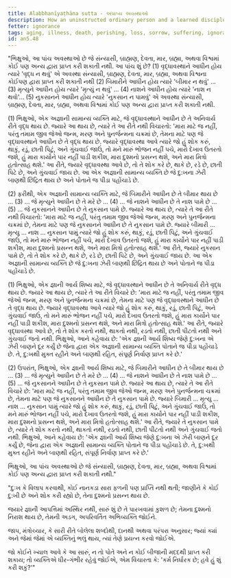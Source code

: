 ```yaml
---
title: Alabbhanīyaṭhāna sutta - અપ્રાપ્ય અવસ્થાઓ
description: How an uninstructed ordinary person and a learned disciple of the noble ones respond to the five unobtainable states of aging, illness, death, perishing, and loss.
fetter: ignorance
tags: aging, illness, death, perishing, loss, sorrow, suffering, ignorance, wisdom, an, an5
id: an5.48
---
```


"ભિક્ષુઓ, આ પાંચ અવસ્થાઓ છે જે સંન્યાસી, બ્રાહ્મણ, દેવતા, માર, બ્રહ્મા, અથવા વિશ્વમાં કોઈ પણ અન્ય દ્વારા પ્રાપ્ત કરી શકાતી નથી. આ પાંચ શું છે? (1) વૃદ્ધાવસ્થાને આધીન હોય ત્યારે 'વૃદ્ધ ન થવું' એ અવસ્થા સંન્યાસી, બ્રાહ્મણ, દેવતા, માર, બ્રહ્મા, અથવા વિશ્વના કોઈપણ દ્વારા પ્રાપ્ત કરી શકાતી નથી (2) બિમારીને આધીન હોય ત્યારે 'બીમાર ન થવું' ... (3) મૃત્યુને આધીન હોય ત્યારે 'મૃત્યું ન થવું' ... (4) નાશને આધીન હોય ત્યારે 'નાશ ન થવો'... (5) નુકસાનને આધીન હોય ત્યારે 'નુકસાન ન પામવું' એ અવસ્થા સંન્યાસી, બ્રાહ્મણ, દેવતા, માર, બ્રહ્મા, અથવા વિશ્વમાં કોઈ પણ અન્ય દ્વારા પ્રાપ્ત કરી શકાતી નથી.

(1) ભિક્ષુઓ, એક અજ્ઞાની સામાન્ય વ્યક્તિ માટે, જે વૃદ્ધાવસ્થાને આધીન છે તે અનિવાર્ય રીતે વૃદ્ધ થાય છે. જ્યારે આ થાય છે, ત્યારે તે આ રીતે નથી વિચારતો: 'મારા માટે જ નહીં, પરંતુ તમામ જીવ જેઓ જન્મ, મરણ અને પુનર્જન્મના ચક્રમાં છે, તેમના માટે પણ જે વૃદ્ધાવસ્થાને આધીન છે તે વૃદ્ધ થાય છે. જ્યારે વૃદ્ધાવસ્થા આવે ત્યારે જો હું શોક કરું, થાકું, રડું, છાતી પિટું, અને ગુંચવાઈ જાઉં, તો મને મારું ભોજન નહીં પચે, મારો દેખાવ ઉતરતો જશે, હું મારા કાર્યોને પાર નહીં પાડી શકીશ, મારા દુશ્મનો પ્રસન્ન થશે, અને મારા મિત્રો હતોત્સાહ થશે.' આ રીતે, જ્યારે વૃદ્ધાવસ્થા આવે છે, તો તે શોક કરે છે, થાકે છે, રડે છે, છાતી પિટે છે, અને ગુંચવાઈ જાય છે. આ એક અજ્ઞાની સામાન્ય વ્યક્તિ છે જે દુ:ખના ઝેરી બાણથી છિદ્રિત થાય છે અને પોતાને જ પીડા પહોંચાડે છે.

(2) ફરીથી, એક અજ્ઞાની સામાન્ય વ્યક્તિ માટે, જે બિમારીને આધીન છે તે બીમાર થાય છે ... (3) ... જે મૃત્યુને આધીન છે તે મરે છે ... (4) ... જે નાશને આધીન છે તે નાશ પામે છે ... (5) ... જે નુકસાનને આધીન છે તે નુકસાન પામે છે. જ્યારે આ થાય છે, ત્યારે તે આ રીતે નથી વિચારતો: 'મારા માટે જ નહીં, પરંતુ તમામ જીવ જેઓ જન્મ, મરણ અને પુનર્જન્મના ચક્રમાં છે, તેમના માટે પણ જે નુકસાનને આધીન છે તે નુકસાન પામે છે. જ્યારે બીમારી ... મૃત્યુ ... નાશ ... નુકસાન પામું ત્યારે જો હું શોક કરું, થાકું, રડું, છાતી પિટું, અને ગુંચવાઈ જાઉં, તો મને મારું ભોજન નહીં પચે, મારો દેખાવ ઉતરતો જશે, હું મારા કાર્યોને પાર નહીં પાડી શકીશ, મારા દુશ્મનો પ્રસન્ન થશે, અને મારા મિત્રો હતોત્સાહ થશે.' આ રીતે, જ્યારે નુકસાન પામે છે, તો તે શોક કરે છે, થાકે છે, રડે છે, છાતી પિટે છે, અને ગુંચવાઈ જાય છે. આ એક અજ્ઞાની સામાન્ય વ્યક્તિ છે જે દુ:ખના ઝેરી બાણથી છિદ્રિત થાય છે અને પોતાને જ પીડા પહોંચાડે છે.

(1) ભિક્ષુઓ, એક જ્ઞાની આર્ય શિષ્ય માટે, જે વૃદ્ધાવસ્થાને આધીન છે તે અનિવાર્ય રીતે વૃદ્ધ થાય છે. જ્યારે આ થાય છે, ત્યારે તે આ રીતે વિચારે છે: 'મારા માટે જ નહીં, પરંતુ તમામ જીવ જેઓ જન્મ, મરણ અને પુનર્જન્મના ચક્રમાં છે, તેમના માટે પણ જે વૃદ્ધાવસ્થાને આધીન છે તે વૃદ્ધ થાય છે. જ્યારે વૃદ્ધાવસ્થા આવે ત્યારે જો હું શોક કરું, થાકું, રડું, છાતી પિટું, અને ગુંચવાઈ જાઉં, તો મને મારું ભોજન નહીં પચે, મારો દેખાવ ઉતરતો જશે, હું મારા કાર્યોને પાર નહીં પાડી શકીશ, મારા દુશ્મનો પ્રસન્ન થશે, અને મારા મિત્રો હતોત્સાહ થશે.' આ રીતે, જ્યારે વૃદ્ધાવસ્થા આવે છે, તો તે શોક કરતો નથી, થાકતો નથી, રડતો નથી, છાતી પીટતો નથી અને ગુંચવાઈ જતો નથી. ભિક્ષુઓ, આને કહેવાય છે: 'એક જ્ઞાની આર્ય શિષ્ય જેણે દુ:ખના એ ઝેરી બાણને દૂર કર્યું છે જેના દ્વારા એક અજ્ઞાની સામાન્ય વ્યક્તિ પોતાને જ પીડા પહોંચાડે છે. તે, દુ:ખથી મુક્ત રહીને અને બાણથી રહિત, સંપૂર્ણ નિર્વાણ પ્રાપ્ત કરે છે.'

(2) ઉપરાંત, ભિક્ષુઓ, એક જ્ઞાની આર્ય શિષ્ય માટે, જે બિમારીને આધીન છે તે બીમાર થાય છે ... (3) ... જે મૃત્યુને આધીન છે તે મરે છે ... (4) ... જે નાશને આધીન છે તે નાશ પામે છે ... (5) ... જે નુકસાનને આધીન છે તે નુકસાન પામે છે. જ્યારે આ થાય છે, ત્યારે તે આ રીતે વિચારે છે: 'મારા માટે જ નહીં, પરંતુ તમામ જીવ જેઓ જન્મ, મરણ અને પુનર્જન્મના ચક્રમાં છે, તેમના માટે પણ જે નુકસાનને આધીન છે તે નુકસાન પામે છે. જ્યારે બિમારી ... મૃત્યુ ... નાશ ... નુકસાન પામું ત્યારે જો હું શોક કરું, થાકું, રડું, છાતી પિટું, અને ગુંચવાઈ જાઉં, તો મને મારું ભોજન નહીં પચે, મારો દેખાવ ઉતરતો જશે, હું મારા કાર્યોને પાર નહીં પાડી શકીશ, મારા દુશ્મનો પ્રસન્ન થશે, અને મારા મિત્રો હતોત્સાહ થશે.' આ રીતે, જ્યારે તે નુકસાન પામે છે, ત્યારે તે શોક કરતો નથી, થાકતો નથી, રડતો નથી, છાતી પીટતો નથી અને ગુંચવાઈ જતો નથી. ભિક્ષુઓ, આને કહેવાય છે: 'એક જ્ઞાની આર્ય શિષ્ય જેણે દુ:ખના એ ઝેરી બાણને દૂર કર્યું છે, જેના દ્વારા એક અજ્ઞાની સામાન્ય વ્યક્તિ પોતાને જ પીડા પહોંચાડે છે. તે, દુ:ખથી મુક્ત રહીને અને બાણથી રહિત, સંપૂર્ણ નિર્વાણ પ્રાપ્ત કરે છે.'

ભિક્ષુઓ, આ પાંચ અવસ્થાઓ છે જે સંન્યાસી, બ્રાહ્મણ, દેવતા, માર, બ્રહ્મા, અથવા વિશ્વમાં કોઈ પણ અન્ય દ્વારા પ્રાપ્ત કરી શકાતી નથી."

"દુઃખ કે વિલાપ કરવાથી,
કોઈ નાનકડા સારા ફળની પણ પ્રાપ્તિ નથી થતી;
જાણીને કે કોઈ દુ:ખી છે અને શોક કરી રહ્યો છે,
તેના દુશ્મનો પ્રસન્ન થાય છે.

જયારે જ્ઞાની આપત્તિમાં અસ્થિર નથી,
સારું શું છે તે પારખવામાં કુશળ છે;
તેમના દુશ્મનો નિરાશ થાય છે,
તેમની અડગ, અપરિવર્તિત અભિવ્યક્તિ જોઈને.

જાપ, મંત્રોચ્ચાર, કે સારી રીતે બોલેલા શબ્દોથી,
દાનથી અથવા પરંપરા અનુસાર;
જ્યાં ક્યાં અને જેમાં જેમાં એ વ્યક્તિનું ભલું થાય,
ત્યાં તેણે પ્રયત્ન કરવો જોઈએ.

જો કોઈને ખ્યાલ આવે કે આ સારું,
ન તો પોતે અને ન કોઈ બીજાની મદદથી પ્રાપ્ત કરી શકાય;
તો વ્યક્તિએ ધીર-ગંભીર રહેવું જોઈએ,
એમ વિચારતા કે: 'કર્મ નિર્ધારક છે; હવે હું શું કરી શકું?'"
